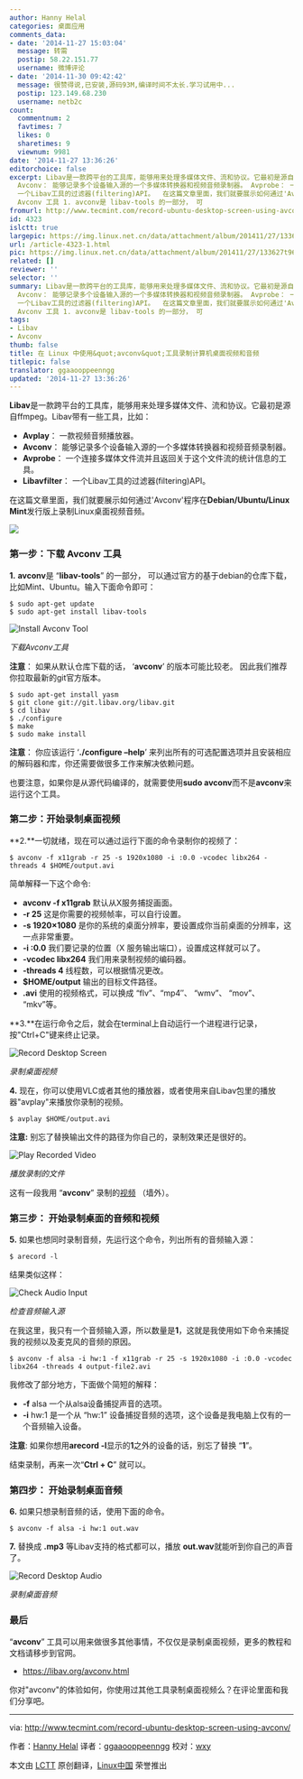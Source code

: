 ```yaml
---
author: Hanny Helal
categories: 桌面应用
comments_data:
- date: '2014-11-27 15:03:04'
  message: 转需
  postip: 58.22.151.77
  username: 微博评论
- date: '2014-11-30 09:42:42'
  message: 很赞得说,已安装,源码93M,编译时间不太长.学习试用中...
  postip: 123.149.68.230
  username: netb2c
count:
  commentnum: 2
  favtimes: 7
  likes: 0
  sharetimes: 9
  viewnum: 9981
date: '2014-11-27 13:36:26'
editorchoice: false
excerpt: Libav是一款跨平台的工具库，能够用来处理多媒体文件、流和协议。它最初是源自ffmpeg。Libav带有一些工具，比如：  Avplay： 一款视频音频播放器。
  Avconv： 能够记录多个设备输入源的一个多媒体转换器和视频音频录制器。 Avprobe： 一个连接多媒体文件流并且返回关于这个文件流的统计信息的工具。 Libavfilter：
  一个Libav工具的过滤器(filtering)API。  在这篇文章里面，我们就要展示如何通过'Avconv'程序在Debian/Ubuntu/Linux Mint发行版上录制Linux桌面视频音频。  第一步：下载
  Avconv 工具 1. avconv是 libav-tools 的一部分， 可
fromurl: http://www.tecmint.com/record-ubuntu-desktop-screen-using-avconv/
id: 4323
islctt: true
largepic: https://img.linux.net.cn/data/attachment/album/201411/27/133627t96w0a882zy8p6q9.jpg
url: /article-4323-1.html
pic: https://img.linux.net.cn/data/attachment/album/201411/27/133627t96w0a882zy8p6q9.jpg.thumb.jpg
related: []
reviewer: ''
selector: ''
summary: Libav是一款跨平台的工具库，能够用来处理多媒体文件、流和协议。它最初是源自ffmpeg。Libav带有一些工具，比如：  Avplay： 一款视频音频播放器。
  Avconv： 能够记录多个设备输入源的一个多媒体转换器和视频音频录制器。 Avprobe： 一个连接多媒体文件流并且返回关于这个文件流的统计信息的工具。 Libavfilter：
  一个Libav工具的过滤器(filtering)API。  在这篇文章里面，我们就要展示如何通过'Avconv'程序在Debian/Ubuntu/Linux Mint发行版上录制Linux桌面视频音频。  第一步：下载
  Avconv 工具 1. avconv是 libav-tools 的一部分， 可
tags:
- Libav
- Avconv
thumb: false
title: 在 Linux 中使用&quot;avconv&quot;工具录制计算机桌面视频和音频
titlepic: false
translator: ggaaooppeenngg
updated: '2014-11-27 13:36:26'
---
```


**Libav**是一款跨平台的工具库，能够用来处理多媒体文件、流和协议。它最初是源自ffmpeg。Libav带有一些工具，比如：


* **Avplay**： 一款视频音频播放器。
* **Avconv**： 能够记录多个设备输入源的一个多媒体转换器和视频音频录制器。
* **Avprobe**： 一个连接多媒体文件流并且返回关于这个文件流的统计信息的工具。
* **Libavfilter**： 一个Libav工具的过滤器(filtering)API。


在这篇文章里面，我们就要展示如何通过'Avconv'程序在**Debian/Ubuntu/Linux Mint**发行版上录制Linux桌面视频音频。


![](/data/attachment/album/201411/27/133627t96w0a882zy8p6q9.jpg)


### 第一步：下载 Avconv 工具


**1.** **avconv**是 “**libav-tools**” 的一部分， 可以通过官方的基于debian的仓库下载，比如Mint、Ubuntu。输入下面命令即可：



```
$ sudo apt-get update
$ sudo apt-get install libav-tools

```

![Install Avconv Tool](/data/attachment/album/201411/27/133630f71p421zhp77u2gv.jpeg)


*下载Avconv工具*


**注意**： 如果从默认仓库下载的话， ‘**avconv**’ 的版本可能比较老。 因此我们推荐你拉取最新的git官方版本。



```
$ sudo apt-get install yasm
$ git clone git://git.libav.org/libav.git
$ cd libav
$ ./configure
$ make
$ sudo make install

```

**注意**： 你应该运行 ‘**./configure –help**’ 来列出所有的可选配置选项并且安装相应的解码器和库，你还需要做很多工作来解决依赖问题。


也要注意，如果你是从源代码编译的，就需要使用**sudo avconv**而不是**avconv**来运行这个工具。


### 第二步：开始录制桌面视频


**2.**一切就绪，现在可以通过运行下面的命令录制你的视频了：



```
$ avconv -f x11grab -r 25 -s 1920x1080 -i :0.0 -vcodec libx264 -threads 4 $HOME/output.avi

```

简单解释一下这个命令:


* **avconv -f x11grab** 默认从X服务捕捉画面。
* **-r 25** 这是你需要的视频帧率，可以自行设置。
* **-s 1920×1080** 是你的系统的桌面分辨率，要设置成你当前桌面的分辨率，这一点非常重要。
* **-i :0.0** 我们要记录的位置（X 服务输出端口），设置成这样就可以了。
* **-vcodec libx264** 我们用来录制视频的编码器。
* **-threads 4** 线程数，可以根据情况更改。
* **$HOME/output** 输出的目标文件路径。
* **.avi** 使用的视频格式，可以换成 “flv”、“mp4″、 “wmv”、 “mov”、 “mkv”等。


**3.**在运行命令之后，就会在terminal上自动运行一个进程进行记录，按"Ctrl+C"键来终止记录。


![Record Desktop Screen](/data/attachment/album/201411/27/133632beztzstjse909ld4.jpeg)


*录制桌面视频*


**4.** 现在，你可以使用VLC或者其他的播放器，或者使用来自Libav包里的播放器"avplay"来播放你录制的视频。



```
$ avplay $HOME/output.avi

```

**注意:** 别忘了替换输出文件的路径为你自己的，录制效果还是很好的。


![Play Recorded Video](/data/attachment/album/201411/27/133635fhy6ddh6qyp1p3qa.jpeg)


*播放录制的文件*


这有一段我用 “**avconv**” 录制的[视频](http://www.youtube.com/embed/g1FEh4wByGE) （墙外）。


### 第三步： 开始录制桌面的音频和视频


**5.** 如果也想同时录制音频，先运行这个命令，列出所有的音频输入源：



```
$ arecord -l

```

结果类似这样：


![Check Audio Input](/data/attachment/album/201411/27/133637oo4hl8fll8y8l4sz.png)


*检查音频输入源*


在我这里，我只有一个音频输入源，所以数量是**1**，这就是我使用如下命令来捕捉我的视频以及麦克风的音频的原因。



```
$ avconv -f alsa -i hw:1 -f x11grab -r 25 -s 1920x1080 -i :0.0 -vcodec libx264 -threads 4 output-file2.avi

```

我修改了部分地方，下面做个简短的解释：


* **-f** alsa 一个从alsa设备捕捉声音的选项。
* **-i** hw:1 是一个从 “hw:1” 设备捕捉音频的选项，这个设备是我电脑上仅有的一个音频输入设备。


**注意**: 如果你想用**arecord -l**显示的**1**之外的设备的话，别忘了替换 “**1**”。


结束录制，再来一次“**Ctrl + C**” 就可以。


### 第四步： 开始录制桌面音频


**6.** 如果只想录制音频的话，使用下面的命令。



```
$ avconv -f alsa -i hw:1 out.wav

```

**7.** 替换成 **.mp3** 等Libav支持的格式都可以，播放 **out.wav**就能听到你自己的声音了。


![Record Desktop Audio](/data/attachment/album/201411/27/133640fl14z1pm4jfsfvn4.png)


*录制桌面音频*


### 最后


“**avconv**” 工具可以用来做很多其他事情，不仅仅是录制桌面视频，更多的教程和文档请移步到官网。


* <https://libav.org/avconv.html>


你对"avconv"的体验如何，你使用过其他工具录制桌面视频么？在评论里面和我们分享吧。




---


via: <http://www.tecmint.com/record-ubuntu-desktop-screen-using-avconv/>


作者：[Hanny Helal](http://www.tecmint.com/author/hannyhelal/) 译者：[ggaaooppeenngg](https://github.com/ggaaooppeenngg) 校对：[wxy](https://github.com/wxy)


本文由 [LCTT](https://github.com/LCTT/TranslateProject) 原创翻译，[Linux中国](http://linux.cn/) 荣誉推出